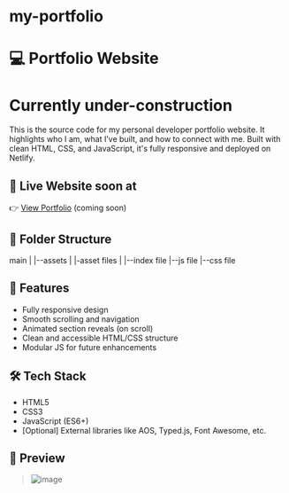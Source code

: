 # my-portfolio

# 💻 Portfolio Website

<h1>Currently under-construction</h1>

This is the source code for my personal developer portfolio website. It highlights who I am, what I’ve built, and how to connect with me. Built with clean HTML, CSS, and JavaScript, it's fully responsive and deployed on Netlify.

## 🚀 Live Website soon at

👉 [View Portfolio](https://your-portfolio-link.netlify.app) (coming soon)

## 📁 Folder Structure
main
|
|--assets
|     |-asset files
|
|--index file
|--js file
|--css file


## 🎨 Features

- Fully responsive design
- Smooth scrolling and navigation
- Animated section reveals (on scroll)
- Clean and accessible HTML/CSS structure
- Modular JS for future enhancements

## 🛠️ Tech Stack

- HTML5
- CSS3
- JavaScript (ES6+)
- [Optional] External libraries like AOS, Typed.js, Font Awesome, etc.

## 📸 Preview

>![image](https://github.com/user-attachments/assets/portfolio%20preview%20image.png)
>



